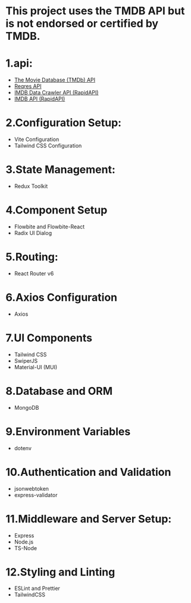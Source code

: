 # This project uses the TMDB API but is not endorsed or certified by TMDB.

# 1.api:
+ [The Movie Database (TMDb) API](https://developer.themoviedb.org/)
+ [Reqres API](https://reqres.in/)
+ [IMDB Data Crawler API (RapidAPI)](https://rapidapi.com/DataCrawler/api/imdb188/)
+ [IMDB API (RapidAPI)](https://rapidapi.com/apidojo/api/imdb8/)

# 2.Configuration Setup:
+ Vite Configuration
+ Tailwind CSS Configuration

# 3.State Management:
+ Redux Toolkit

# 4.Component Setup
+ Flowbite and Flowbite-React
+ Radix UI Dialog
  
# 5.Routing:
+ React Router v6
  
# 6.Axios Configuration
+ Axios
# 7.UI Components
+ Tailwind CSS
+ SwiperJS
+ Material-UI (MUI)
  
# 8.Database and ORM
+ MongoDB
  
# 9.Environment Variables
+ dotenv
  
# 10.Authentication and Validation
+ jsonwebtoken
+ express-validator
  
# 11.Middleware and Server Setup:
+ Express
+ Node.js
+ TS-Node
# 12.Styling and Linting
+ ESLint and Prettier
+ TailwindCSS

